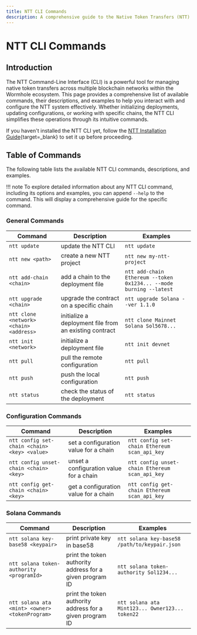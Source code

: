 ```yaml
---
title: NTT CLI Commands
description: A comprehensive guide to the Native Token Transfers (NTT) CLI, detailing commands for managing token transfers across chains within the Wormhole ecosystem.
---
```


# NTT CLI Commands

## Introduction

The NTT Command-Line Interface (CLI) is a powerful tool for managing native token transfers across multiple blockchain networks within the Wormhole ecosystem. This page provides a comprehensive list of available commands, their descriptions, and examples to help you interact with and configure the NTT system effectively. Whether initializing deployments, updating configurations, or working with specific chains, the NTT CLI simplifies these operations through its intuitive commands.

If you haven't installed the NTT CLI yet, follow the [NTT Installation Guide](/docs/build/contract-integrations/native-token-transfers/deployment-process/installation/#installation){target=\_blank} to set it up before proceeding.

## Table of Commands

The following table lists the available NTT CLI commands, descriptions, and examples.

!!! note
    To explore detailed information about any NTT CLI command, including its options and examples, you can append `--help` to the command. This will display a comprehensive guide for the specific command.

### General Commands

| Command                                 | Description                                           | Examples                 |
|-----------------------------------------|-------------------------------------------------------|--------------------------|
| `ntt update`                            | update the NTT CLI                                    | `ntt update`             |
| `ntt new <path>`                        | create a new NTT project                              | `ntt new my-ntt-project` |
| `ntt add-chain <chain>`                 | add a chain to the deployment file                    | `ntt add-chain Ethereum --token 0x1234... --mode burning --latest`|
| `ntt upgrade <chain>`                   | upgrade the contract on a specific chain              | `ntt upgrade Solana --ver 1.1.0`|
| `ntt clone <network> <chain> <address>` | initialize a deployment file from an existing contract| `ntt clone Mainnet Solana Sol5678...`|
| `ntt init <network>`                    | initialize a deployment file                          | `ntt init devnet`        |
| `ntt pull`                              | pull the remote configuration                         | `ntt pull`               |
| `ntt push`                              | push the local configuration                          | `ntt push`               |
| `ntt status`                            | check the status of the deployment                    | `ntt status`             |

### Configuration Commands

| Command                                     | Description                            | Examples                            |
|---------------------------------------------|----------------------------------------|-------------------------------------|
| `ntt config set-chain <chain> <key> <value>`| set a configuration value for a chain  | `ntt config set-chain Ethereum scan_api_key`|
| `ntt config unset-chain <chain> <key>`      | unset a configuration value for a chain| `ntt config unset-chain Ethereum scan_api_key`|
| `ntt config get-chain <chain> <key>`        | get a configuration value for a chain  | `ntt config get-chain Ethereum scan_api_key`|

### Solana Commands

| Command                                       | Description                                             | Examples         |
|-----------------------------------------------|---------------------------------------------------------|------------------|
| `ntt solana key-base58 <keypair>`             | print private key in base58                             | `ntt solana key-base58 /path/to/keypair.json`|
| `ntt solana token-authority <programId>`      | print the token authority address for a given program ID| `ntt solana token-authority Sol1234...`|
| `ntt solana ata <mint> <owner> <tokenProgram>`| print the token authority address for a given program ID| `ntt solana ata Mint123... Owner123... token22`|
